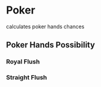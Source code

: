 # Poker
calculates poker hands chances
 ## Poker Hands Possibility
 
 ### Royal Flush
 
 ### Straight Flush
 
 
